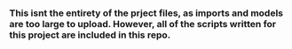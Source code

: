 ### This isnt the entirety of the prject files, as imports and models are too large to upload. However, all of the scripts written for this project are included in this repo.
